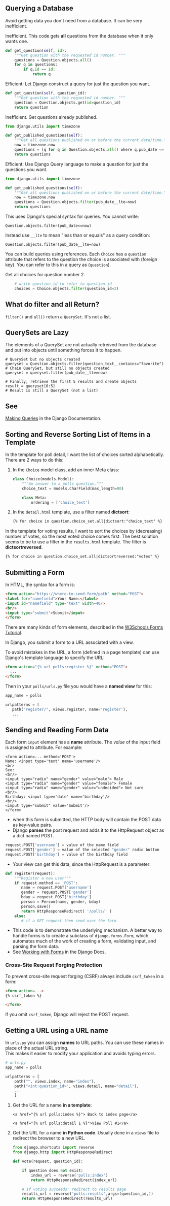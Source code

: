 ## Querying a Database

Avoid getting data you don't need from a database.
It can be very inefficient.

Inefficient. This code gets **all** questions from the database
when it only wants one.
```python
def get_question(self, id):
    """Get question with the requested id number. """
    questions = Question.objects.all()
    for q in questions:
        if q.id == id:
            return q
```

Efficient: Let Django construct a query for just the question you want.
```python
def get_question(self, question_id):
    """Get question with the requested id number. """
    question = Question.objects.get(id=question_id)
    return question
```

Inefficient. Get questions already published.
```python
from django.utils import timezone

def get_published_questions(self):
    """Get all questions published on or before the current date/time."""
    now = timezone.now
    questions = [q for q in Question.objects.all() where q.pub_date <= now]
    return questions
```

Efficient: Use Django Query language to make a question for just the questions you want.
```python
from django.utils import timezone

def get_published_questions(self):
    """Get all questions published on or before the current date/time."""
    now = timezone.now
    questions = Question.objects.filter(pub_date__lte=now)
    return questions
```

This uses Django's special syntax for queries.
You cannot write:
```
Question.objects.filter(pub_date<=now)
```
Instead use `__lte` to mean "less than or equals" as a query condition:
```
Question.objects.filter(pub_date__lte=now)
```

You can build queries using references.  Each `Choice` has a `question` attribute that refers to the question the choice is associated with (foreign key).
You can refer to this in a query as (`question`).

Get all choices for question number 2.
```python
    # write question_id to refer to question.id
    choices = Choice.objects.filter(question_id=2)
```

## What do filter and all Return?

`filter()` and `all()` return a `QuerySet`.  It's not a list.

## QuerySets are Lazy

The elements of a QuerySet are not actually retreived from the database and put into objects until something forces it to happen.

```
# QuerySet but no objects created
queryset = Question.objects.filter(question_text__contains="favorite")
# Chain QuerySet, but still no objects created
queryset = queryset.filter(pub_date__lte=now)

# Finally, retrieve the first 5 results and create objects
result = queryset[0:5]
# Result is still a QuerySet (not a list)
```

## See

[Making Queries](https://docs.djangoproject.com/en/3.1/topics/db/queries/) in the Django Documentation.

## Sorting and Reverse Sorting List of Items in a Template

In the template for poll detail, I want the list of choices sorted alphabetically.
There are 2 ways to do this:

1. In the `Choice` model class, add an inner Meta class:
   ```python
   class Choice(models.Model):
       """An answer to a polls question."""
       choice_text = models.CharField(max_length=80)

       class Meta:
           ordering = ['choice_text']
   ```
2. In the `detail.html` template, use a filter named **dictsort**:
   ```html
   {% for choice in question.choice_set.all|dictsort:"choice_text" %}
   ```
      
In the template for voting results, I want to sort the choices by (decreasing) number of votes, so the most voted choice comes first.  The best solution seems to be to use a filter in the `results.html` template. The filter is **dictsortreversed**.
   ```html
   {% for choice in question.choice_set.all|dictsortreversed:"votes" %}
   ```

## Submitting a Form

In HTML, the syntax for a form is:
```html
<form action="https://where-to-send-form/path" method="POST">
<label for="namefield">Your Name:</label> 
<input id="namefield" type="text" width=40/>
<br/>
<input type="submit">Submit</input>
</form>
```

There are many kinds of form elements, described in the
[W3Schools Forms Tutorial](https://www.w3schools.com/html/html_forms.asp).

In Django, you submit a form to a URL associated with a view.

To avoid mistakes in the URL, a form (defined in a page template)
can use Django's template language to specify the URL:
```html
<form action="{% url polls:register %}" method="POST">
  ...
</form>
```

Then in your `polls/urls.py` file you would have a **named view** for this:
```python
app_name = polls

urlpatterns = [
   path("register/", views.register, name='register'),
   ...
```

## Sending and Reading Form Data

Each form `input` element has a **name** attribute.
The *value* of the input field is assigned to attribute.
For example:
```
<form action=... method='POST'>
Name: <input type='text' name='username'/> 
<br>
Sex:
<br/>
<input type="radio" name="gender" value="male"> Male 
<input type="radio" name="gender" value="female"> Female 
<input type="radio" name="gender" value="undecided"> Not sure 
<br/>
Birthday: <input type='date' name='birthday'/>
<br/>
<input type="submit" value='Submit'/>
</form>
```

* when this form is submitted, the HTTP body will contain the POST data as key-value pairs.
* Django **parses** the post request and adds it to the HttpRequest object as a dict named POST.
```python
request.POST['username'] = value of the name field
request.POST['gender'] = value of the selected "gender" radio button 
request.POST['birthday'] = value of the birthday field
```
* Your view can get this data, since the HttpRequest is a parameter:
```python
def register(request):
    """Register a new user"""
    if request.method == 'POST':
       name = request.POST['username']
       gender = request.POST['gender']
       bday = request.POST['birthday']
       person = Person(name, gender, bday)
       person.save()
       return HttpResponseRedirect( '/polls/' )
    else:
       # if a GET request then send user the form
```
* This code is to demonstrate the underlying mechanism. A better way to handle forms is to create a subclass of `django.forms.Form`, which automates much of the work of creating a form, validating input, and parsing the form data.
* See [Working with Forms](https://docs.djangoproject.com/en/3.1/topics/forms/) in the Django Docs.

### Cross-Site Request Forging Protection

To prevent cross-site request forging (CSRF) always include `csrf_token` in a form:
```html
<form action=...>
{% csrf_token %}

</form>
```
If you omit `csrf_token`, Django will reject the POST request.


## Getting a URL using a URL name

In `urls.py` you can assign **names** to URL paths.
You can use these names in place of the actual URL string.  
This makes it easier to modify your application and avoids typing errors.

```python
# urls.py
app_name = polls

urlpatterns = [
    path("", views.index, name="index"),
    path("<int:question_id>", views.detail, name="detail"),
    ...
    ]
```

1. Get the URL for a name **in a template**:
   ```
   <a href="{% url polls:index %}"> Back to index page</a>

   <a href="{% url polls:detail 1 %}">View Poll #1</a>
   ```

2. Get the URL for a name **in Python code**. Usually done in a `views` file to redirect the browser to a new URL.
   ```python
   from django.shortcuts import reverse
   from django.http import HttpResponseRedirect

   def vote(request, question_id):

       if question does not exist:
           index_url = reverse('polls:index')
           return HttpResponseRedirect(index_url)

       # if voting succeeds: redirect to results page
       results_url = reverse('polls:results',args=(question_id,))
       return HttpResponseRedirect(results_url)
   ```


